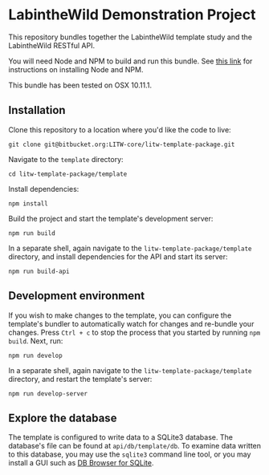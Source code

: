 # LabintheWild Demonstration Project

This repository bundles together the LabintheWild template study and the LabintheWild RESTful API.

You will need Node and NPM to build and run this bundle. See [this link](https://nodejs.org/en/) for instructions on installing Node and NPM.

This bundle has been tested on OSX 10.11.1.

## Installation 

Clone this repository to a location where you'd like the code to live:
```
git clone git@bitbucket.org:LITW-core/litw-template-package.git
```
Navigate to the `template` directory:
```
cd litw-template-package/template
```
Install dependencies:
```
npm install
```
Build the project and start the template's development server:
```
npm run build
```
In a separate shell, again navigate to the `litw-template-package/template` directory, and install dependencies for the API and start its server:
```
npm run build-api
```

## Development environment
If you wish to make changes to the template, you can configure the template's bundler to automatically watch for changes and re-bundle your changes. Press `Ctrl + c` to stop the process that you started by running `npm build`. Next, run:
```
npm run develop
```
In a separate shell, again navigate to the `litw-template-package/template` directory, and restart the template's server:
```
npm run develop-server
```

## Explore the database

The template is configured to write data to a SQLite3 database. The database's file can be found at `api/db/template/db`. To examine data written to this database, you may use the `sqlite3` command line tool, or you may install a GUI such as [DB Browser for SQLite](http://sqlitebrowser.org/).